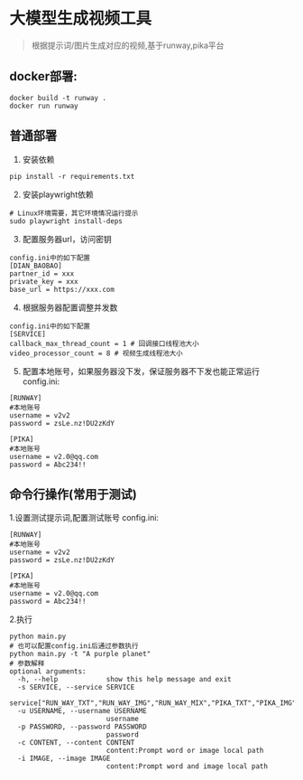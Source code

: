 # 大模型生成视频工具

> 根据提示词/图片生成对应的视频,基于runway,pika平台

## docker部署:

```shell
docker build -t runway .
docker run runway 
```

## 普通部署

1. 安装依赖

```shell
pip install -r requirements.txt
```

2. 安装playwright依赖

```shell
# Linux环境需要，其它环境情况运行提示
sudo playwright install-deps
```

3. 配置服务器url，访问密钥

```shell
config.ini中的如下配置
[DIAN_BAOBAO]
partner_id = xxx
private_key = xxx
base_url = https://xxx.com
```

4. 根据服务器配置调整并发数

```shell
config.ini中的如下配置
[SERVICE]
callback_max_thread_count = 1 # 回调接口线程池大小
video_processor_count = 8 # 视频生成线程池大小
```

5. 配置本地账号，如果服务器没下发，保证服务器不下发也能正常运行
config.ini:
```text
[RUNWAY]
#本地账号
username = v2v2
password = zsLe.nz!DU2zKdY

[PIKA]
#本地账号
username = v2.0@qq.com
password = Abc234!!
```

## 命令行操作(常用于测试)

1.设置测试提示词,配置测试账号
config.ini:
```text
[RUNWAY]
#本地账号
username = v2v2
password = zsLe.nz!DU2zKdY

[PIKA]
#本地账号
username = v2.0@qq.com
password = Abc234!!
```


2.执行
```shell
python main.py
# 也可以配置config.ini后通过参数执行
python main.py -t "A purple planet"
# 参数解释
optional arguments:
  -h, --help            show this help message and exit
  -s SERVICE, --service SERVICE
                        service["RUN_WAY_TXT","RUN_WAY_IMG","RUN_WAY_MIX","PIKA_TXT","PIKA_IMG","PIKA_MIX"]
  -u USERNAME, --username USERNAME
                        username
  -p PASSWORD, --password PASSWORD
                        password
  -c CONTENT, --content CONTENT
                        content:Prompt word or image local path
  -i IMAGE, --image IMAGE
                        content:Prompt word and image local path

```
